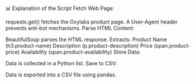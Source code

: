📊 Explanation of the Script
Fetch Web Page:

requests.get() fetches the Oxylabs product page.
A User-Agent header prevents anti-bot mechanisms.
Parse HTML Content:

BeautifulSoup parses the HTML response.
Extracts:
Product Name (h3.product-name)
Description (p.product-description)
Price (span.product-price)
Availability (span.product-availability)
Store Data:

Data is collected in a Python list.
Save to CSV:

Data is exported into a CSV file using pandas.

